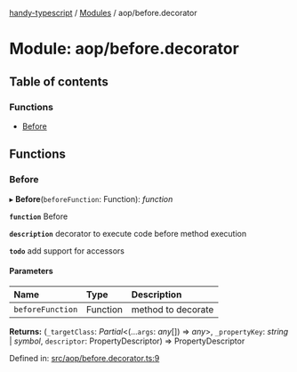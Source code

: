 [handy-typescript](../README.md) / [Modules](../modules.md) / aop/before.decorator

# Module: aop/before.decorator

## Table of contents

### Functions

- [Before](aop_before_decorator.md#before)

## Functions

### Before

▸ **Before**(`beforeFunction`: Function): *function*

**`function`** Before

**`description`** decorator to execute code before method execution

**`todo`** add support for accessors

#### Parameters

| Name | Type | Description |
| :------ | :------ | :------ |
| `beforeFunction` | Function | method to decorate |

**Returns:** (`_targetClass`: *Partial*<(...`args`: *any*[]) => *any*\>, `_propertyKey`: *string* \| *symbol*, `descriptor`: PropertyDescriptor) => PropertyDescriptor

Defined in: [src/aop/before.decorator.ts:9](https://github.com/robbiemu/handy-typescript/blob/3eaf458/src/aop/before.decorator.ts#L9)
